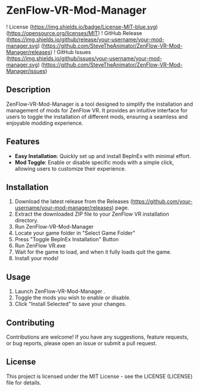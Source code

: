 # ZenFlow-VR-Mod-Manager

 ! License (https://img.shields.io/badge/License-MIT-blue.svg) (https://opensource.org/licenses/MIT)
 ! GitHub Release (https://img.shields.io/github/release/your-username/your-mod-manager.svg) (https://github.com/SteveTheAnimator/ZenFlow-VR-Mod-Manager/releases)
 ! GitHub Issues (https://img.shields.io/github/issues/your-username/your-mod-manager.svg) (https://github.com/SteveTheAnimator/ZenFlow-VR-Mod-Manager/issues)

## Description

 ZenFlow-VR-Mod-Manager  is a tool designed to simplify the installation and management of mods for  ZenFlow VR. It provides an intuitive interface for users to toggle the installation of different mods, ensuring a seamless and enjoyable modding experience.

## Features

- **Easy Installation**: Quickly set up and install  BepInEx  with minimal effort.
- **Mod Toggle**: Enable or disable specific mods with a simple click, allowing users to customize their experience.

## Installation

1. Download the latest release from the  Releases (https://github.com/your-username/your-mod-manager/releases) page.
2. Extract the downloaded ZIP file to your  ZenFlow VR  installation directory.
3. Run  ZenFlow-VR-Mod-Manager 
4. Locate your game folder in "Select Game Folder"
5. Press "Toggle BepInEx Installation" Button
6. Run  ZenFlow VR.exe 
7. Wait for the game to load, and when it fully loads quit the game.
8. Install your mods!

## Usage

1. Launch  ZenFlow-VR-Mod-Manager .
2. Toggle the mods you wish to enable or disable.
3. Click "Install Selected" to save your changes.

## Contributing

Contributions are welcome! If you have any suggestions, feature requests, or bug reports, please open an issue or submit a pull request.

## License

This project is licensed under the MIT License - see the  LICENSE (LICENSE) file for details.


